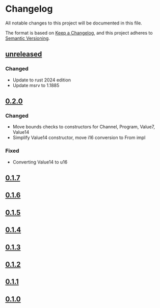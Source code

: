 # Changelog
All notable changes to this project will be documented in this file.

The format is based on [Keep a Changelog](https://keepachangelog.com/en/1.0.0/),
and this project adheres to [Semantic Versioning](https://semver.org/spec/v2.0.0.html).

## [unreleased]

### Changed
- Update to rust 2024 edition
- Update msrv to 1.1885

## [0.2.0]

### Changed
- Move bounds checks to constructors for Channel, Program, Value7, Value14
- Simplify Value14 constructor, move i16 conversion to From impl

### Fixed
- Converting Value14 to u16

## [0.1.7]

## [0.1.6]

## [0.1.5]

## [0.1.4]

## [0.1.3]

## [0.1.2]

## [0.1.1]

## [0.1.0]

[unreleased]: https://github.com/mendelt/embedded-midi/compare/0.2.0...HEAD
[0.2.0]: https://github.com/mendelt/embedded-midi/releases/tag/0.2.0
[0.1.7]: https://github.com/mendelt/embedded-midi/releases/tag/0.1.7
[0.1.6]: https://github.com/mendelt/embedded-midi/releases/tag/0.1.6
[0.1.5]: https://github.com/mendelt/embedded-midi/releases/tag/0.1.5
[0.1.4]: https://github.com/mendelt/embedded-midi/releases/tag/0.1.4
[0.1.3]: https://github.com/mendelt/embedded-midi/releases/tag/0.1.3
[0.1.2]: https://github.com/mendelt/embedded-midi/releases/tag/0.1.2
[0.1.1]: https://github.com/mendelt/embedded-midi/releases/tag/0.1.1
[0.1.0]: https://github.com/mendelt/embedded-midi/releases/tag/0.1.0

